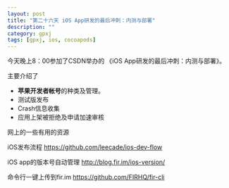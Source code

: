 ```yaml
---
layout: post
title: "第二十六天 iOS App研发的最后冲刺：内测与部署"
description: ""
category: gpxj
tags: [gpxj, ios, cocoapods]
---
```



今天晚上8：00参加了CSDN举办的 《iOS App研发的最后冲刺：内测与部署》。

主要介绍了 

* **苹果开发者帐号**的种类及管理。
* 测试版发布
* Crash信息收集
* 应用上架被拒绝及申请加速审核

网上的一些有用的资源

iOS发布流程 <https://github.com/leecade/ios-dev-flow>

iOS app的版本号自动管理 <http://blog.fir.im/ios-version/>

命令行一键上传到fir.im <https://github.com/FIRHQ/fir-cli>

